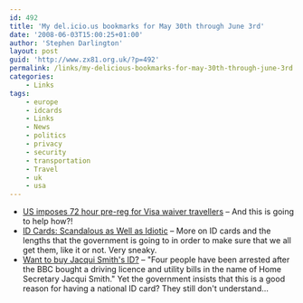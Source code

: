 ```yaml
---
id: 492
title: 'My del.icio.us bookmarks for May 30th through June 3rd'
date: '2008-06-03T15:00:25+01:00'
author: 'Stephen Darlington'
layout: post
guid: 'http://www.zx81.org.uk/?p=492'
permalink: /links/my-delicious-bookmarks-for-may-30th-through-june-3rd.html
categories:
    - Links
tags:
    - europe
    - idcards
    - Links
    - News
    - politics
    - privacy
    - security
    - transportation
    - Travel
    - uk
    - usa
---
```


- [US imposes 72 hour pre-reg for Visa waiver travellers](http://www.theregister.co.uk/2008/06/03/us_visa_scheme/) – And this is going to help how?!
- [ID Cards: Scandalous as Well as Idiotic](http://opendotdotdot.blogspot.com/2008/05/id-cards-scandalous-as-well-as-idiotic.html) – More on ID cards and the lengths that the government is going to in order to make sure that we all get them, like it or not. Very sneaky.
- [Want to buy Jacqui Smith's ID?](http://www.theregister.co.uk/2008/05/29/home_secretary_id_cloned/) – "Four people have been arrested after the BBC bought a driving licence and utility bills in the name of Home Secretary Jacqui Smith." Yet the government insists that this is a good reason for having a national ID card? They still don't understand…